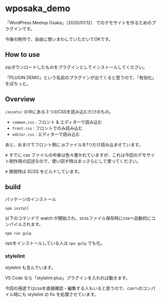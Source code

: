 # wposaka_demo

「WordPress Meetup Osaka」（2020/01/12） でのデモサイトを作るためのプラグインです。

今後の制作で、自由に使いまわしていただいてOKです。


## How to use
zipダウンロードしたものをプラグインとしてインストールしてください。

「PLUGIN DEMO」という名前のプラグインが出てくると思うので、「有効化」をぽちっと。

## Overview
`/assets/` の中にある３つのCSSを読み込むだけのもの。

- `common.css` : フロント & エディターで読み込む
- `front.css` : フロントでのみ読み込む
- `editor.css` : エディターで読み込む

あと、おまけでフロント側に jsファイルを1つだけ読み込ませています。

※ すでに css ファイルの中身は色々書かれていますが、これは今回のデモサイト制作用の記述なので、使い回す時はまっさらにして使ってください。

※ 開発時は SCSS をビルドしています。

## build

パッケージのインストール

```
npm install
```

以下のコマンドで watch が開始され、scssファイル保存時にcssへ自動的にコンパイルされます。

```
npm run gulp
```

npxをインストールしている人は `npx gulp` でも化。

### stylelint

stylelint も含んでいます。

VS Code なら「stylelint plus」プラグインを入れれば動きます。

今回の用途ではcssを直接確認・編集する人もいると思うので、cssへのコンパイル時にも stylelint の fix を処理させています。